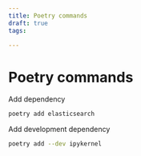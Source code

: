 ```yaml
---
title: Poetry commands
draft: true
tags: 

---
```

# Poetry commands
Add dependency

```bash
poetry add elasticsearch
```

Add development dependency

```bash
poetry add --dev ipykernel
```